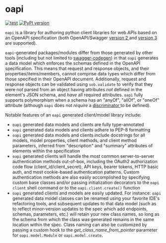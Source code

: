# oapi

[![test](https://github.com/enorganic/oapi/actions/workflows/test.yml/badge.svg?branch=main)](https://github.com/enorganic/oapi/actions/workflows/test.yml)
[![PyPI version](https://badge.fury.io/py/oapi.svg?icon=si%3Apython)](https://badge.fury.io/py/oapi)

`oapi` is a library for authoring python client libraries for web APIs
based on an OpenAPI specification (both
OpenAPI/Swagger [version 2
](https://github.com/OAI/OpenAPI-Specification/blob/main/versions/2.0.md)
and [version 3
](https://github.com/OAI/OpenAPI-Specification/blob/main/versions/3.1.1.md)
are supported).

`oapi`-generated packages/modules differ from those generated by other tools
(including but not limited to
[swagger-codegen](https://github.com/swagger-api/swagger-codegen)) in that
`oapi` generates a data model which enforces the schemas defined
in the OpenAPI specification. This means that request and response objects,
and their properties/items/members, cannot comprise data types which differ
from those specified in their OpenAPI document. Additionally, request and
response objects can be validated using `sob.validate` to verify that they
were not parsed from an object having attributes *not* defined in the
element's JSON schema, and *have* all required attributes. `oapi`
fully supports polymorphism when a schema has an "anyOf", "allOf", or
"oneOf" attribute (although `oapi` does not *require* a [discriminator
](https://github.com/OAI/OpenAPI-Specification/blob/main/versions/3.1.1.md#discriminator-object)
to be defined).

Notable features of an `oapi` generated client/model library include:

- `oapi` generated data models and clients are fully type-annotated
- `oapi` generated data models and clients adhere to PEP-8 formatting
- `oapi` generated data models and clients include docstrings for all models,
  model properties, client methods, and client method parameters, inferred
  from "description" and "summary" attributes of elements within the
  specification
- `oapi` generated clients will handle the most common server-to-server
  authentication methods out-of-box, including the OAuth2 authorization
  code flow (client_id/client_secret), API keys, bearer tokens, HTTP basic
  auth, and most cookie-based authentication patterns. Custom authentication
  methods are also easily accomplished by specifying custom base classes
  and/or passing initialization decorators to the `oapi client` shell
  command or to the `oapi.client.create()` function
- `oapi` generated clients and models are easily updated. For instance: `oapi`
  generated data model classes can be renamed using your favorite IDE's
  refactoring tools, and subsequent updates to that data model (such as
  to reflect minor-version updates to the spec which add endpoints, schemas,
  parameters, etc.) will retain your new class names, so long as the
  schema from which the class was generated remains in the same location
  within the spec. Class naming can also be customized by passing a custom
  hook to the *get_class_name_from_pointer* parameter for
  `oapi.model.Module` or `oapi.model.create`.